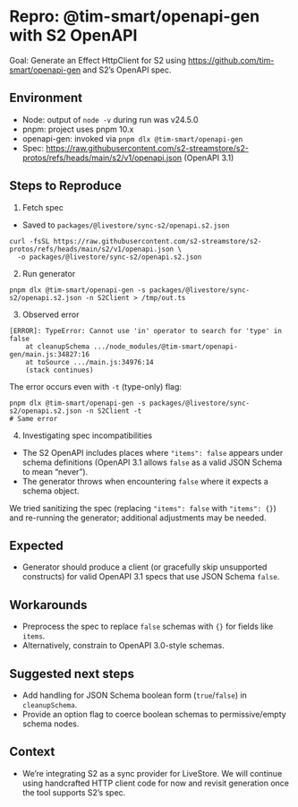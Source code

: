 # Repro: @tim-smart/openapi-gen with S2 OpenAPI

Goal: Generate an Effect HttpClient for S2 using https://github.com/tim-smart/openapi-gen and S2’s OpenAPI spec.

## Environment

- Node: output of `node -v` during run was v24.5.0
- pnpm: project uses pnpm 10.x
- openapi-gen: invoked via `pnpm dlx @tim-smart/openapi-gen`
- Spec: https://raw.githubusercontent.com/s2-streamstore/s2-protos/refs/heads/main/s2/v1/openapi.json (OpenAPI 3.1)

## Steps to Reproduce

1) Fetch spec

- Saved to `packages/@livestore/sync-s2/openapi.s2.json`

```
curl -fsSL https://raw.githubusercontent.com/s2-streamstore/s2-protos/refs/heads/main/s2/v1/openapi.json \
  -o packages/@livestore/sync-s2/openapi.s2.json
```

2) Run generator

```
pnpm dlx @tim-smart/openapi-gen -s packages/@livestore/sync-s2/openapi.s2.json -n S2Client > /tmp/out.ts
```

3) Observed error

```
[ERROR]: TypeError: Cannot use 'in' operator to search for 'type' in false
    at cleanupSchema .../node_modules/@tim-smart/openapi-gen/main.js:34827:16
    at toSource .../main.js:34976:14
    (stack continues)
```

The error occurs even with `-t` (type-only) flag:

```
pnpm dlx @tim-smart/openapi-gen -s packages/@livestore/sync-s2/openapi.s2.json -n S2Client -t
# Same error
```

4) Investigating spec incompatibilities

- The S2 OpenAPI includes places where `"items": false` appears under schema definitions (OpenAPI 3.1 allows `false` as a valid JSON Schema to mean “never”).
- The generator throws when encountering `false` where it expects a schema object.

We tried sanitizing the spec (replacing `"items": false` with `"items": {}`) and re-running the generator; additional adjustments may be needed.

## Expected

- Generator should produce a client (or gracefully skip unsupported constructs) for valid OpenAPI 3.1 specs that use JSON Schema `false`.

## Workarounds

- Preprocess the spec to replace `false` schemas with `{}` for fields like `items`.
- Alternatively, constrain to OpenAPI 3.0-style schemas.

## Suggested next steps

- Add handling for JSON Schema boolean form (`true`/`false`) in `cleanupSchema`.
- Provide an option flag to coerce boolean schemas to permissive/empty schema nodes.

## Context

- We’re integrating S2 as a sync provider for LiveStore. We will continue using handcrafted HTTP client code for now and revisit generation once the tool supports S2’s spec.

